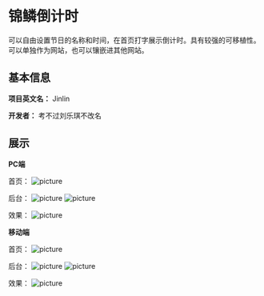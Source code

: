 # 锦鳞倒计时

可以自由设置节日的名称和时间，在首页打字展示倒计时。具有较强的可移植性。可以单独作为网站，也可以镶嵌进其他网站。

## 基本信息

**项目英文名：** Jinlin

**开发者：** 考不过刘乐琪不改名

## 展示

**PC端**

首页：
![picture](images/26ee72178d3ef204cfba836a4f4a9b2.png)

后台：
![picture](images/网页捕获_18-1-2022_11431_42.192.72.187.jpeg)
![picture](images/网页捕获_18-1-2022_11611_42.192.72.187.jpeg)

效果：
![picture](images/微信图片_20220118110642.png)

**移动端**

首页：
![picture](images/微信图片_20220118111617.jpg)

后台：
![picture](images/微信图片_20220118111629.jpg)
![picture](images/微信图片_20220118111634.jpg)

效果：
![picture](images/微信图片_20220118111639.jpg)
